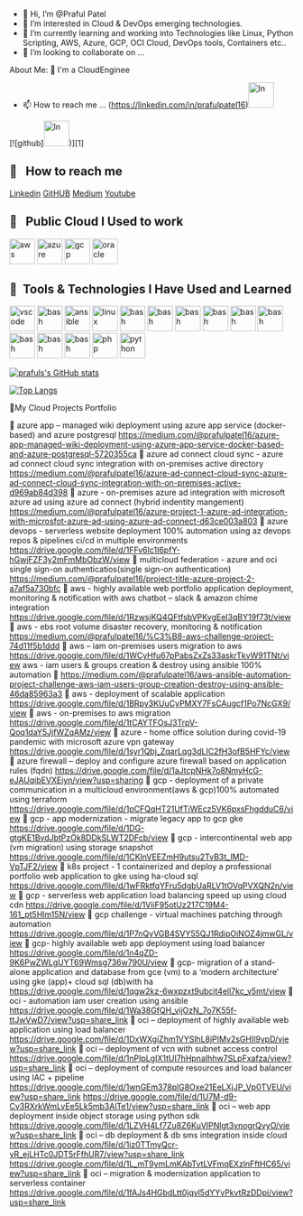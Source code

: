 - 👋 Hi, I’m @Praful Patel
- 👀 I’m interested in Cloud & DevOps emerging technologies.
- 🌱 I’m currently learning and working into Technologies like Linux, Python Scripting, AWS, Azure, GCP, OCI Cloud, DevOps tools, Containers etc..
- 💞️ I’m looking to collaborate on ...

 About Me:
🏦 I'm a CloudEnginee

- 📫 How to reach me ...
(https://linkedin.com/in/prafulpatel16)<img src="https://cdn.jsdelivr.net/gh/devicons/devicon/icons/linkedin/linkedin-original.svg" alt="ln" width="45" height="45" />

[![github]<img src="https://cdn.jsdelivr.net/gh/devicons/devicon/icons/github/github-original-wordmark.svg" alt="ln" width="45" height="45"/>)][1]

<h2> 🚀 &nbsp; How to reach me</h2>

[Linkedin](https://linkedin.com/in/prafulpatel16/)
[GitHUB](https://github.com/prafulpatel16)
[Medium](https://medium.com/@prafulpatel16)
[Youtube](https://youtube.com/@prafulpatel16)

                                                     
  
<!---
prafulpatel16/prafulpatel16 is a ✨ special ✨ repository because its `README.md` (this file) appears on your GitHub profile.
You can click the Preview link to take a look at your changes.
--->

  

<h2> 🚀 &nbsp; Public Cloud I Used to work</h2>
<p align="left">
<img src="https://cdn.jsdelivr.net/gh/devicons/devicon/icons/amazonwebservices/amazonwebservices-original.svg" alt="aws" width="45" height="45" />
<img src="https://cdn.jsdelivr.net/gh/devicons/devicon/icons/azure/azure-original.svg" alt="azure" width="45" height="45"/>
<img src="https://cdn.jsdelivr.net/gh/devicons/devicon/icons/googlecloud/googlecloud-original.svg" alt="gcp"width="45" height="45" />
<img src="https://cdn.jsdelivr.net/gh/devicons/devicon/icons/oracle/oracle-original.svg" alt="oracle" width="45" height="45" />


<h2> 🚀 &nbsp;Tools & Technologies I Have Used and Learned</h2>
<p align="left">
<img src="https://cdn.jsdelivr.net/gh/devicons/devicon/icons/vscode/vscode-original.svg" alt="vscode" width="45" height="45"/>
<img src="https://cdn.jsdelivr.net/gh/devicons/devicon/icons/terraform/terraform-original-wordmark.svg" alt="bash" width="45" height="45"/>
<img src="https://cdn.jsdelivr.net/gh/devicons/devicon/icons/ansible/ansible-original-wordmark.svg"alt="ansible" width="45" height="45" />
<img src="https://cdn.jsdelivr.net/gh/devicons/devicon/icons/linux/linux-original.svg" alt="linux" width="45" height="45" />
 
<img src="https://cdn.jsdelivr.net/gh/devicons/devicon/icons/git/git-original.svg" alt="bash" width="45" height="45"/>
<img src="https://cdn.jsdelivr.net/gh/devicons/devicon/icons/github/github-original-wordmark.svg" alt="bash" width="45" height="45"/>
<img src="https://cdn.jsdelivr.net/gh/devicons/devicon/icons/jenkins/jenkins-original.svg" alt="bash" width="45" height="45" />
<img src="https://cdn.jsdelivr.net/gh/devicons/devicon/icons/circleci/circleci-plain-wordmark.svg" alt="bash" width="45" height="45"/>
<img src="https://cdn.jsdelivr.net/gh/devicons/devicon/icons/gitlab/gitlab-original-wordmark.svg" alt="bash" width="45" height="45"/>
<img src="https://cdn.jsdelivr.net/gh/devicons/devicon/icons/docker/docker-original-wordmark.svg" alt="bash" width="45" height="45"/>
<img src="https://cdn.jsdelivr.net/gh/devicons/devicon/icons/kubernetes/kubernetes-plain-wordmark.svg" alt="bash" width="45" height="45"/>
<img src="https://cdn.jsdelivr.net/gh/devicons/devicon/icons/apache/apache-original-wordmark.svg" alt="bash" width="45" height="45" />
<img src="https://cdn.jsdelivr.net/gh/devicons/devicon/icons/bash/bash-original.svg" alt="bash" width="45" height="45"/>
<img src="https://cdn.jsdelivr.net/gh/devicons/devicon/icons/php/php-original.svg" alt="php" width="45" height="45"/>
<img src="https://cdn.jsdelivr.net/gh/devicons/devicon/icons/python/python-original.svg" alt="python" width="45" height="45" />



 
</p>

[![prafuls's GitHub stats](https://github-readme-stats.vercel.app/api?username=prafulpatel16&show_icons=true&theme=radical)](https://github.com/prafulpatel16/github-readme-stats)


[![Top Langs](https://github-readme-stats.vercel.app/api/top-langs/?username=prafulpatel16&layout=compact)](https://github.com/anuraghazra/github-readme-stats)

 📝My Cloud Projects Portfolio

	azure app – managed wiki deployment using azure app service (docker-based) and azure postgresql
https://medium.com/@prafulpatel16/azure-app-managed-wiki-deployment-using-azure-app-service-docker-based-and-azure-postgresql-5720355ca
	azure ad connect cloud sync - azure ad connect cloud sync integration with on-premises active directory
https://medium.com/@prafulpatel16/azure-ad-connect-cloud-sync-azure-ad-connect-cloud-sync-integration-with-on-premises-active-d969ab84d398
	azure - on-premises azure ad integration with microsoft azure ad using azure ad connect
(hybrid indentity mangement)
https://medium.com/@prafulpatel16/azure-project-1-azure-ad-integration-with-microsfot-azure-ad-using-azure-ad-connect-d63ce003a803
	azure devops - serverless website deployment 100% automation using az devops repos & pipelines ci/cd in multiple environments
https://drive.google.com/file/d/1FFv6lc1I6pfY-hGwjFZF3y2mFmMbObzW/view
	multicloud federation - azure and oci single sign-on authenticatios(single sign-on authentication)
https://medium.com/@prafulpatel16/project-title-azure-project-2-a7af5a730bfc
	aws - highly available web portfolio application deployment, monitoring & notification with aws chatbot – slack & amazon chime integration
https://drive.google.com/file/d/1RzwsjKQ4QFtfsbVPKvgEeI3qBY19f73t/view
	aws - ebs root volume disaster recovery, monitoring & notification
https://medium.com/@prafulpatel16/%C3%B8-aws-challenge-project-74d11f5b1ddd
	aws – iam on-premises users migration to aws
https://drive.google.com/file/d/1WCyHfu67pPabsZxZs33askrTkvW91TNt/view
aws - iam users & groups creation & destroy using ansible 100% automation
	https://medium.com/@prafulpatel16/aws-ansible-automation-project-challenge-aws-iam-users-group-creation-destroy-using-ansible-46da85963a3
	aws - deployment of scalable application
https://drive.google.com/file/d/1BRpy3KUuCyPMXY7FsCAugcf1Po7NcGX9/view
	aws - on-premises to aws migration
https://drive.google.com/file/d/1tCAYTFOsJ3TrpV-Qoq1daY5JjfWZqAMz/view
	azure - home office solution during covid-19 pandemic with microsoft azure vpn gateway https://drive.google.com/file/d/1syr1Qbj_ZqarLqg3dLIC2fH3ofB5HFYc/view
	azure firewall – deploy and configure azure firewall based on application rules (fqdn)
https://drive.google.com/file/d/1aJtcpNHk7o8NmyHcG-eJAUqibEVXEiyn/view?usp=sharing
	gcp - deployment of a private communication in a multicloud environment(aws & gcp)100% automated using terraform https://drive.google.com/file/d/1pCFQqHT21UfTiWEcz5VK6pxsFhgdduC6/view
	gcp - app modernization - migrate legacy app to gcp gke
https://drive.google.com/file/d/1DG-gtgKE1BvdJbtPzOk8DDkSLWT2DFcb/view
	gcp - intercontinental web app (vm migration) using storage snapshot
https://drive.google.com/file/d/1CKlnVEEZmH9utsu2TvB3t_lMD-VpTJF2/view
	k8s project - 1 containerized and deploy a professional portfolio web application to gke using ha-cloud sql
https://drive.google.com/file/d/1wFRktfqYFru5dgbUaRLV1tOVqPVXQN2n/view
	gcp - serverless web application load balancing speed up using cloud cdn
https://drive.google.com/file/d/1ViiF95otUz217C19M4-161_pt5Hlm15N/view
	gcp challenge - virtual machines patching through automation
https://drive.google.com/file/d/1P7nQyVGB4SVY55QJ1RdipOiNOZ4jmwGL/view
	gcp- highly available web app deployment using load balancer
https://drive.google.com/file/d/1n4qZD-9K6PwZWLgUYT69Wmsg736w790U/view
	gcp- migration of a stand-alone application and database from gce (vm) to a ‘modern architecture’ using gke (app)+ cloud sql (db)with ha https://drive.google.com/file/d/1qgw2kz-6wxpzxt9ubcjt4ell7kc_v5mt/view
	oci - automation iam user creation using ansible
https://drive.google.com/file/d/1Wa38GfQH_vijOzN_7o7K55f-ttJwVwD7/view?usp=share_link
	oci – deployment of highly available web application using load balancer 
https://drive.google.com/file/d/1DxWXgiZhm1VYSlhL8jPIMv2sGHIl9ypD/view?usp=share_link
	oci – deployment of vcn with subnet access control  
https://drive.google.com/file/d/1nPIpLgIX1tUI7hHpnaIhhw7SLpFxafza/view?usp=share_link
	oci – deployment of compute resources and load balancer using IAC + pipeline  
https://drive.google.com/file/d/1wnGEm378plG8Oxe21EeLXjJP_Vp0TVEU/view?usp=share_link
https://drive.google.com/file/d/1U7M-d9-Cv3RXrkWmLvEe5Lk5mb3AlTe1/view?usp=share_link
	oci – web app deployment inside object storage using python sdk
https://drive.google.com/file/d/1LZVH4Lf7Zu8Z6KuVIPNlgt3vnogrQvyO/view?usp=share_link
	oci – db deployment & db sms integration inside cloud
https://drive.google.com/file/d/1iz0TTmyQcr-yR_ejLHTc0JDT5rFfhUR7/view?usp=share_link
https://drive.google.com/file/d/1L_mT9ymLmKAbTvtLVFmqEXzlnFftHC65/view?usp=share_link
	oci – migration & modernization application to serverless container
https://drive.google.com/file/d/1fAJs4HGbdLtt0jqvl5dYYvPkvtRzDDpi/view?usp=share_link



